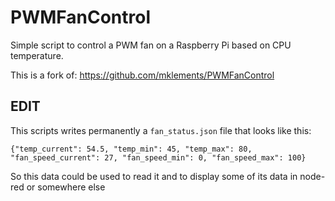 # PWMFanControl
Simple script to control a PWM fan on a Raspberry Pi based on CPU temperature.

This is a fork of: https://github.com/mklements/PWMFanControl

## EDIT
This scripts writes permanently a ```fan_status.json``` file that looks like this:
```
{"temp_current": 54.5, "temp_min": 45, "temp_max": 80, "fan_speed_current": 27, "fan_speed_min": 0, "fan_speed_max": 100}
```
So this data could be used to read it and to display some of its data in node-red or somewhere else

